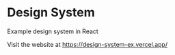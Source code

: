 # Design System

Example design system in React

Visit the website at <https://design-system-ex.vercel.app/>
